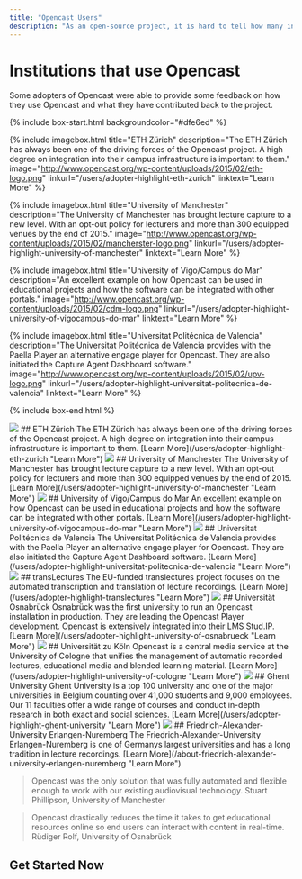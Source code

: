 ```yaml
---
title: "Opencast Users"
description: "As an open-source project, it is hard to tell how many institutions are using Opencast. The software does not have to be licensed and the users do not need to register.But from registrations to the repositories we can say that at over 300 different institutions worldwide have downloaded Opencast. In this area we want to highlight some of the institutions that use Opencast in production."
---
```


# Institutions that use Opencast
Some adopters of Opencast were able to provide some feedback on how they use Opencast and what they have contributed back to the project.

{% include box-start.html backgroundcolor="#dfe6ed" %}

{% include imagebox.html 
title="ETH Zürich"
description="The ETH Zürich has always been one of the driving forces of the Opencast project. A high degree on integration into their campus infrastructure is important to them."
image="http://www.opencast.org/wp-content/uploads/2015/02/eth-logo.png"
linkurl="/users/adopter-highlight-eth-zurich"
linktext="Learn More"
%}

{% include imagebox.html 
title="University of Manchester"
description="The University of Manchester has brought lecture capture to a new level. With an opt-out policy for lecturers and more than 300 equipped venues by the end of 2015."
image="http://www.opencast.org/wp-content/uploads/2015/02/mancherster-logo.png"
linkurl="/users/adopter-highlight-university-of-manchester"
linktext="Learn More"
%}

{% include imagebox.html 
title="University of Vigo/Campus do Mar"
description="An excellent example on how Opencast can be used in educational projects and how the software can be integrated with other portals."
image="http://www.opencast.org/wp-content/uploads/2015/02/cdm-logo.png"
linkurl="/users/adopter-highlight-university-of-vigocampus-do-mar"
linktext="Learn More"
%}

{% include imagebox.html 
title="Universitat Politécnica de Valencia"
description="The Universitat Politécnica de Valencia provides with the Paella Player an alternative engage player for Opencast. They are also initiated the Capture Agent Dashboard software."
image="http://www.opencast.org/wp-content/uploads/2015/02/upv-logo.png"
linkurl="/users/adopter-highlight-universitat-politecnica-de-valencia"
linktext="Learn More"
%}

{% include box-end.html %}

<img class="feature-image-right" src="http://www.opencast.org/wp-content/uploads/2015/02/eth-logo.png">
## ETH Zürich
The ETH Zürich has always been one of the driving forces of the Opencast project. A high degree on integration into their campus infrastructure is important to them.
[Learn More](/users/adopter-highlight-eth-zurich "Learn More")

<img class="feature-image-left" src="http://www.opencast.org/wp-content/uploads/2015/02/mancherster-logo.png">
## University of Manchester
The University of Manchester has brought lecture capture to a new level. With an opt-out policy for lecturers and more than 300 equipped venues by the end of 2015.
[Learn More](/users/adopter-highlight-university-of-manchester "Learn More")

<img class="feature-image-right" src="http://www.opencast.org/wp-content/uploads/2015/02/cdm-logo.png">
## University of Vigo/Campus do Mar
An excellent example on how Opencast can be used in educational projects and how the software can be integrated with other portals.
[Learn More](/users/adopter-highlight-university-of-vigocampus-do-mar "Learn More")

<img class="feature-image-left" src="http://www.opencast.org/wp-content/uploads/2015/02/upv-logo.png">
## Universitat Politécnica de Valencia
The Universitat Politécnica de Valencia provides with the Paella Player an alternative engage player for Opencast. They are also initiated the Capture Agent Dashboard software.
[Learn More](/users/adopter-highlight-universitat-politecnica-de-valencia "Learn More")

<img class="feature-image-right" src="http://www.opencast.org/wp-content/uploads/2015/02/translectures-logo.png">
## transLectures
The EU-funded translectures project focuses on the automated transcription and translation of lecture recordings.
[Learn More](/users/adopter-highlight-translectures "Learn More")

<img class="feature-image-left" src="http://www.opencast.org/wp-content/uploads/2015/07/uos-logo.png">
## Universität Osnabrück
Osnabrück was the first university to run an Opencast installation in production. They are leading the Opencast Player development. Opencast is extensively integrated into their LMS Stud.IP.
[Learn More](/users/adopter-highlight-university-of-osnabrueck "Learn More")

<img class="feature-image-right" src="http://www.opencast.org/wp-content/uploads/2015/02/uni-zu-koeln.png">
## Universität zu Köln
Opencast is a central media service at the University of Cologne that unifies the management of automatic recorded lectures, educational media and blended learning material.
[Learn More](/users/adopter-highlight-university-of-cologne "Learn More")

<img class="feature-image-left" src="http://www.opencast.org/wp-content/uploads/2015/02/logo-ugent.png">
## Ghent University
Ghent University is a top 100 university and one of the major universities in Belgium counting over 41,000 students and 9,000 employees. Our 11 faculties offer a wide range of courses and conduct in-depth research in both exact and social sciences.
[Learn More](/users/adopter-highlight-ghent-university "Learn More")

<img class="feature-image-right" src="http://www.opencast.org/wp-content/uploads/2015/02/fau-logo.png">
## Friedrich-Alexander-University Erlangen-Nuremberg
The Friedrich-Alexander-University Erlangen-Nuremberg is one of Germanys largest universities and has a long tradition in lecture recordings.
[Learn More](/about-friedrich-alexander-university-erlangen-nuremberg "Learn More")

> Opencast was the only solution that was fully automated and flexible enough to work with our existing audiovisual technology.
Stuart Phillipson, University of Manchester

> Opencast drastically reduces the time it takes to get educational resources online so end users can interact with content in real-time.
Rüdiger Rolf, University of Osnabrück

## Get Started Now
